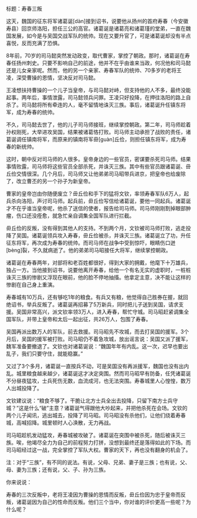 标题：寿春三叛



这天，魏国的征东将军诸葛诞[dàn]接到诏书，说要他从扬州的首府寿春（今安徽寿县）回京师洛阳，担任三公的高官。诸葛诞是诸葛亮和诸葛瑾的堂弟，一直在魏国发展，如今是与吴国交战军队的统帅。现在又要升官了，可是诸葛诞却没有半点喜悦，反而充满了恐惧。

8年前，70岁的司马懿突然发动政变，取代曹家，掌控了朝政。那时，诸葛诞在寿春任扬州刺史。只要不影响自己的前途，他并不在乎由谁来当政，何况他和司马懿还是儿女亲家呢。然而，他的另一个亲家、寿春军队的统帅、70多岁的老将王凌，深受曹操的恩情，坚决反对司马懿。

王凌想扶持曹操的一个儿子当皇帝，与司马懿对峙，但支持他的人不多，最终没能起事。两年后，事情泄露，司马懿领兵问罪。王凌只好投降，在押往洛阳的路上自杀了。司马懿将所有牵连的人，毫不留情地诛灭三族。事后，诸葛诞升任镇东将军，成为寿春的统帅。

不久，司马懿去世了，他的儿子司马师接班，继续掌控朝政。第二年，司马师趁着孙权刚死，大举进攻吴国，结果被诸葛恪打败。司马师主动承担了战败的责任，诸葛诞调任镇南将军，而原来的镇南将军毌[guàn]丘俭，则担任镇东将军，成为寿春的新统帅。

这时，朝中反对司马师的人很多。皇帝身边的一些官员，密谋要杀死司马师。结果事情败露，司马师将这些官员全部杀死，并诛灭三族。其中有些官员跟诸葛诞、毌丘俭交情很深。几个月后，司马师又让他弟弟司马昭带兵进京，把皇帝也给废除了，改立曹丕的另一个孙子为新皇帝。

曹家的皇帝岂由你随便废立？毌丘俭和手下的猛将文钦，率领寿春军队6万人，起兵杀向洛阳，声讨司马师。起兵前，毌丘俭写信给诸葛诞，要他一同起兵。诸葛诞才不在乎谁当皇帝呢，他杀了送信的使者，报告给司马师。司马师刚刚割掉眼部肿瘤，伤口还没痊愈，就急忙亲自调集全国军队进行拦截。

毌丘俭的反叛，没有得到其他人的支持。不到两个月，文钦被司马师打败，逃走投降了吴国。诸葛诞领兵攻入寿春，毌丘俭被杀，并诛灭三族。诸葛诞立了功，升任征东将军，再次成为寿春的统帅。而司马师在战争中受到惊吓，眼睛伤口迸[bèng]裂，不久就病逝了。他的弟弟司马昭接任大将军，继续掌控朝政。

诸葛诞在寿春两年，对部将和老百姓都很好，得到大家的拥戴，他麾下十万雄兵，独占一方。当他接到诏书，说要他离开寿春，给他一个有名无实的虚职时，一桩桩诛灭三族的惨剧又浮现在眼前，他的脸不停地抽搐。他拿定主意，决不能让这样的惨剧在自己身上重演。

寿春城有10万兵，还有够吃1年的粮食。有兵又有粮，他觉得自己胜券在握，就回绝诏书，举兵反叛了。诸葛诞再招募了5万新兵，同时把儿子送到吴国，请求支援。吴国非常高兴，派文钦率领3万人，进入寿春，帮忙守城。司马昭赶紧调集全国军队，并带上皇帝和太后一起出征，共26万人，包围了寿春。

吴国再派出数万人的军队，前去救援。司马昭先不攻城，而去打吴国的援军。3个月后，吴国的援军被打败。司马昭仍不着急攻城，放出谣言说：吴国又派了援军，魏军准备要撤退了。文钦也对诸葛诞说：“魏国年年有内乱。这一次，迟早也要出乱子，我们只要守住，就能稳赢。”

又过了3个多月，诸葛诞一直按兵不动，可是吴国没有再派援军，魏国也没有出内乱。城里粮食越来越少，诸葛诞这才决定突围。然而司马昭早有防备，任凭诸葛诞不分昼夜猛攻，士兵死伤无数，血流成河，也无法突围。寿春城里人心惶惶，数万人出城投降了。

文钦建议说：“粮食不够了。干脆让北方士兵全出去投降，只留下南方士兵守城？”这是什么“破”主意？诸葛诞气得跟他大吵起来，并把他杀死在会场。文钦的两个儿子闻讯，逃出城去，投降了司马昭。司马昭没有杀他们，让他们绕着寿春城，高喊招降。城里顿时人心涣散，无力再战。

司马昭趁机发动猛攻，寿春城被攻破了。诸葛诞在突围中被杀死，随后被诛灭三族。唉，他竭尽全力为自己的前程努力打拼，没想到最终还是落得如此的下场。而司马昭经过这一战，完全掌控了军队大权。曹家的天下，再也没有翻身的机会了。





注：对于“三族”，有不同的说法。有说，父母、兄弟、妻子是三族；也有说，父、母、妻为三族；还有说，父、子、孙为三族。



你来说说：

寿春的三次反叛中，老将王凌因为曹操的恩情而反叛，毌丘俭因为忠于皇帝而反叛，诸葛诞因为自己的性命而反叛。他们三个当中，你对谁的评价更高一些呢？为什么呢？

